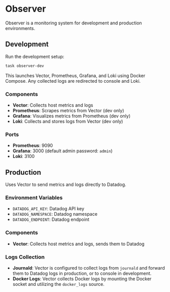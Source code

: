 # Observer

Observer is a monitoring system for development and production environments.

## Development

Run the development setup:

```bash
task observer-dev
```

This launches Vector, Prometheus, Grafana, and Loki using Docker Compose. Any collected logs are redirected to console and Loki.

### Components

- **Vector**: Collects host metrics and logs
- **Prometheus**: Scrapes metrics from Vector (dev only)
- **Grafana**: Visualizes metrics from Prometheus (dev only)
- **Loki**: Collects and stores logs from Vector (dev only)

### Ports

- **Prometheus**: 9090
- **Grafana**: 3000 (default admin password: `admin`)
- **Loki**: 3100

## Production

Uses Vector to send metrics and logs directly to Datadog.

### Environment Variables

- `DATADOG_API_KEY`: Datadog API key
- `DATADOG_NAMESPACE`: Datadog namespace
- `DATADOG_ENDPOINT`: Datadog endpoint

### Components

- **Vector**: Collects host metrics and logs, sends them to Datadog

### Logs Collection

- **Journald**: Vector is configured to collect logs from `journald` and forward them to Datadog logs in production, or to console in development.
- **Docker Logs**: Vector collects Docker logs by mounting the Docker socket and utilizing the `docker_logs` source.